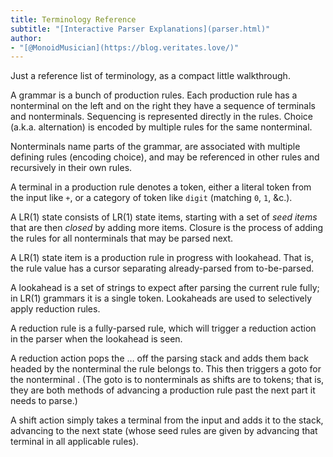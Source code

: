 ```yaml
---
title: Terminology Reference
subtitle: "[Interactive Parser Explanations](parser.html)"
author:
- "[@MonoidMusician](https://blog.veritates.love/)"
---
```


Just a reference list of terminology, as a compact little walkthrough.

A grammar is a bunch of production rules.
Each production rule has a nonterminal on the left and on the right they have a sequence of terminals and nonterminals.
Sequencing is represented directly in the rules.
Choice (a.k.a. alternation) is encoded by multiple rules for the same nonterminal.

Nonterminals name parts of the grammar, are associated with multiple defining rules (encoding choice), and may be referenced in other rules and recursively in their own rules.

A terminal in a production rule denotes a token, either a literal token from the input like `+`, or a category of token like `digit` (matching `0`, `1`, &c.).

A LR(1) state consists of LR(1) state items, starting with a set of _seed items_ that are then _closed_ by adding more items.
Closure is the process of adding the rules for all nonterminals that may be parsed next.

A LR(1) state item is a production rule in progress with lookahead.
That is, the rule value has a cursor separating already-parsed from to-be-parsed.

A lookahead is a set of strings to expect after parsing the current rule fully; in LR(1) grammars it is a single token.
Lookaheads are used to selectively apply reduction rules.

A reduction rule is a fully-parsed rule, which will trigger a reduction action in the parser when the lookahead is seen.

A reduction action pops the … off the parsing stack and adds them back headed by the nonterminal the rule belongs to.
This then triggers a goto for the nonterminal .
(The goto is to nonterminals as shifts are to tokens; that is, they are both methods of advancing a production rule past the next part it needs to parse.)

A shift action simply takes a terminal from the input and adds it to the stack, advancing to the next state (whose seed rules are given by advancing that terminal in all applicable rules).
